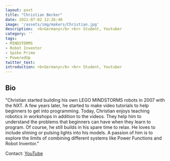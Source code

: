 ```yaml
---
layout: post
title: "Christian Becker"
date: 2021-07-02 12:26:40
image: '/assets/img/makers/Christian.jpg'
description:  <b>Germany</b> <br> Student, Youtuber
category: ''
tags:
- MINDSTORMS
- Robot Inventor
- Spike Prime
- PoweredUp
twitter_text:
introduction: <b>Germany</b> <br> Student, Youtuber
---
```




## Bio

"Christian started building his own LEGO MINDSTORMS robots in 2007 with the NXT. A few years later, he started to make video tutorials to help beginners to get into programming. Today, Christian enjoys teaching robotics in workshops in addition to the videos. They help him to understand the problems that beginners can have when they learn to program. Of course, he still builds in his spare time to relax. He loves to include shining or pulsing lights into his models.
A passion of him is to explore the limits of combining different systems like Power Functions and Robot Inventor."

Contact: [YouTube](https://www.youtube.com/channel/UCPLD2k_xsq2qf2Q9Ti-C9yg/)
